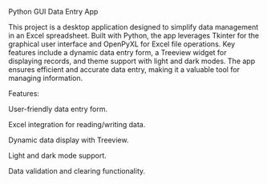 
Python GUI Data Entry App

This project is a desktop application designed to simplify data management in an Excel spreadsheet. Built with Python, the app leverages Tkinter for the graphical user interface and OpenPyXL for Excel file operations. Key features include a dynamic data entry form, a Treeview widget for displaying records, and theme support with light and dark modes. The app ensures efficient and accurate data entry, making it a valuable tool for managing information.

Features:

User-friendly data entry form.

Excel integration for reading/writing data.

Dynamic data display with Treeview.

Light and dark mode support.

Data validation and clearing functionality.
